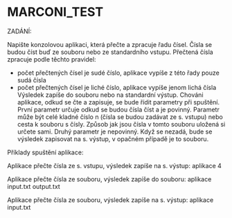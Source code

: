 # MARCONI_TEST

ZADÁNÍ:
 
Napište konzolovou aplikaci, která přečte a zpracuje řadu čísel. Čísla se budou číst buď ze souboru nebo ze standardního vstupu. Přečtená čísla zpracuje podle těchto pravidel:
- počet přečtených čísel je sudé číslo, aplikace vypíše z této řady pouze sudá čísla
- počet přečtených čísel je liché číslo, aplikace vypíše jenom lichá čísla
Výsledek zapíše do souboru nebo na standardní výstup. Chováni aplikace, odkud se čte a zapisuje, se bude řídit parametry při spuštění. 
První parametr určuje odkud se budou čísla číst a je povinný. Parametr může být celé kladné číslo n (čísla se budou zadávat ze s. vstupu) nebo cesta k souboru s čísly. Způsob jak jsou čísla v tomto souboru uložená si určete sami.
Druhý parametr je nepovinný. Když se nezadá, bude se výsledek zapisovat na s. výstup, v opačném případě je to souboru.
 
Příklady spuštění aplikace:
 
Aplikace přečte čísla ze s. vstupu, výsledek zapíše na s. výstup:
aplikace 4

Aplikace přečte čísla ze souboru, výsledek zapíše do souboru:
aplikace input.txt output.txt

Aplikace přečte čísla ze souboru, výsledek zapíše na s. výstup:
aplikace input.txt 
